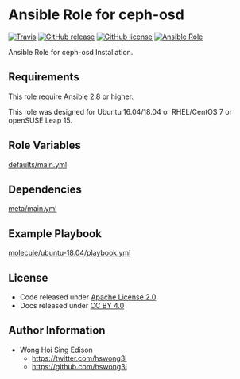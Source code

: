 # Ansible Role for ceph-osd

[![Travis](https://img.shields.io/travis/alvistack/ansible-role-ceph-osd.svg)](https://travis-ci.org/alvistack/ansible-role-ceph-osd)
[![GitHub release](https://img.shields.io/github/release/alvistack/ansible-role-ceph-osd.svg)](https://github.com/alvistack/ansible-role-ceph-osd)
[![GitHub license](https://img.shields.io/github/license/alvistack/ansible-role-ceph-osd.svg)](https://github.com/alvistack/ansible-role-ceph-osd/blob/master/LICENSE)
[![Ansible Role](https://img.shields.io/badge/galaxy-alvistack.ceph_osd-blue.svg)](https://galaxy.ansible.com/alvistack/ceph_osd)

Ansible Role for ceph-osd Installation.

## Requirements

This role require Ansible 2.8 or higher.

This role was designed for Ubuntu 16.04/18.04 or RHEL/CentOS 7 or openSUSE Leap 15.

## Role Variables

[defaults/main.yml](defaults/main.yml)

## Dependencies

[meta/main.yml](meta/main.yml)

## Example Playbook

[molecule/ubuntu-18.04/playbook.yml](molecule/ubuntu-18.04/playbook.yml)

## License

  - Code released under [Apache License 2.0](LICENSE)
  - Docs released under [CC BY 4.0](http://creativemons.org/licenses/by/4.0/)

## Author Information

  - Wong Hoi Sing Edison
      - <https://twitter.com/hswong3i>
      - <https://github.com/hswong3i>
